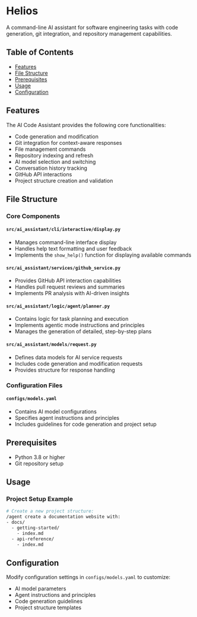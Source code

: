# Helios

A command-line AI assistant for software engineering tasks with code generation, git integration, and repository management capabilities.

## Table of Contents
- [Features](#features)
- [File Structure](#file-structure)
- [Prerequisites](#prerequisites)
- [Usage](#usage)
- [Configuration](#configuration)

## Features

The AI Code Assistant provides the following core functionalities:

- Code generation and modification
- Git integration for context-aware responses
- File management commands
- Repository indexing and refresh
- AI model selection and switching
- Conversation history tracking
- GitHub API interactions
- Project structure creation and validation

## File Structure

### Core Components

#### `src/ai_assistant/cli/interactive/display.py`
- Manages command-line interface display
- Handles help text formatting and user feedback
- Implements the `show_help()` function for displaying available commands

#### `src/ai_assistant/services/github_service.py`
- Provides GitHub API interaction capabilities
- Handles pull request reviews and summaries
- Implements PR analysis with AI-driven insights

#### `src/ai_assistant/logic/agent/planner.py`
- Contains logic for task planning and execution
- Implements agentic mode instructions and principles
- Manages the generation of detailed, step-by-step plans

#### `src/ai_assistant/models/request.py`
- Defines data models for AI service requests
- Includes code generation and modification requests
- Provides structure for response handling

### Configuration Files

#### `configs/models.yaml`
- Contains AI model configurations
- Specifies agent instructions and principles
- Includes guidelines for code generation and project setup

## Prerequisites
- Python 3.8 or higher
- Git repository setup

## Usage

### Project Setup Example

```bash
# Create a new project structure:
/agent create a documentation website with:
- docs/
  - getting-started/
    - index.md
  - api-reference/
    - index.md
```

## Configuration

Modify configuration settings in `configs/models.yaml` to customize:

- AI model parameters
- Agent instructions and principles
- Code generation guidelines
- Project structure templates

